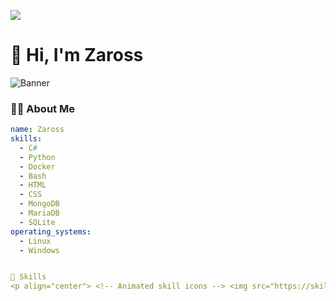 <!-- Profile Views Counter -->
![](https://komarev.com/ghpvc/?username=Zaross&color=blueviolet)

# 👋 Hi, I'm **Zaross**

![Banner](https://raw.githubusercontent.com/Zaross/Zaross/main/assets/banner.png)

### 🧑‍💻 About Me

```yaml
name: Zaross
skills:
  - C#
  - Python
  - Docker
  - Bash
  - HTML
  - CSS
  - MongoDB
  - MariaDB
  - SQLite
operating_systems:
  - Linux
  - Windows


🚀 Skills
<p align="center"> <!-- Animated skill icons --> <img src="https://skillicons.dev/icons?i=cs,python,docker,bash,html,css,mongodb,mariadb,sqlite,linux&theme=dark" alt="Tech Stack" /> </p>
